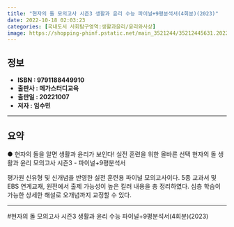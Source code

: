 ```yaml
---
title: "현자의 돌 모의고사 시즌3 생활과 윤리 수능 파이널+9평분석서(4회분)(2023)"
date: 2022-10-18 02:03:23
categories: [국내도서 사회탐구영역:생활과윤리/윤리와사상]
image: https://shopping-phinf.pstatic.net/main_3521244/35212445631.20221013175757.jpg
---
```


## **정보**

- **ISBN : 9791188449910**
- **출판사 : 메가스터디교육**
- **출판일 : 20221007**
- **저자 : 임수민**

------



## **요약**

● 현자의 돌을 알면 생활과 윤리가 보인다!
실전 훈련을 위한 올바른 선택
현자의 돌 생활과 윤리
모의고사 시즌3 - 파이널+9평분석서

평가원 신유형 및 신개념을 반영한 실전 훈련용 파이널 모의고사이다. 5종 교과서 및 EBS 연계교재, 원전에서 출제 가능성이 높은 킬러 내용을 총 정리하였다. 심층 학습이 가능한 상세한 해설로 오개념까지 교정할 수 있다.

------

#현자의 돌 모의고사 시즌3 생활과 윤리 수능 파이널+9평분석서(4회분)(2023)


